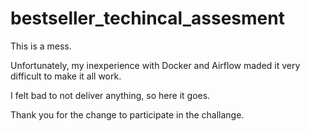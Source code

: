 # bestseller_techincal_assesment

This is a mess.

Unfortunately, my inexperience with Docker and Airflow maded it very difficult to make it all work.

I felt bad to not deliver anything, so here it goes.

Thank you for the change to participate in the challange.
